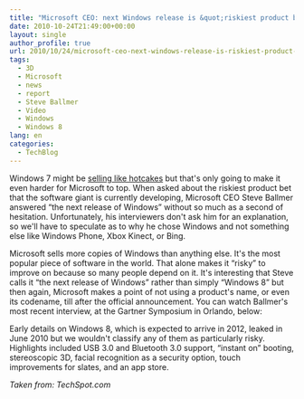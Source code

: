 ```yaml
---
title: "Microsoft CEO: next Windows release is &quot;riskiest product bet&quot;"
date: 2010-10-24T21:49:00+00:00
layout: single
author_profile: true
url: 2010/10/24/microsoft-ceo-next-windows-release-is-riskiest-product-bet/
tags:
  - 3D
  - Microsoft
  - news
  - report
  - Steve Ballmer
  - Video
  - Windows
  - Windows 8
lang: en
categories: 
  - TechBlog
---
```

Windows 7 might be [selling like hotcakes](http://boelectronic.blogspot.com/2010/10/windows-7-year-one-240-million-licenses.html) but that's only going to make it even harder for Microsoft to top. When asked about the riskiest product bet that the software giant is currently developing, Microsoft CEO Steve Ballmer answered “the next release of Windows” without so much as a second of hesitation. Unfortunately, his interviewers don't ask him for an explanation, so we'll have to speculate as to why he chose Windows and not something else like Windows Phone, Xbox Kinect, or Bing. 

Microsoft sells more copies of Windows than anything else. It's the most popular piece of software in the world. That alone makes it “risky” to improve on because so many people depend on it. It's interesting that Steve calls it “the next release of Windows” rather than simply “Windows 8” but then again, Microsoft makes a point of not using a product's name, or even its codename, till after the official announcement. You can watch Ballmer's most recent interview, at the Gartner Symposium in Orlando, below:

Early details on Windows 8, which is expected to arrive in 2012, leaked in June 2010 but we wouldn't classify any of them as particularly risky. Highlights included USB 3.0 and Bluetooth 3.0 support, “instant on” booting, stereoscopic 3D, facial recognition as a security option, touch improvements for slates, and an app store.

_Taken from: TechSpot.com_